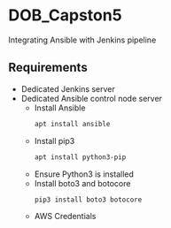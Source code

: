 # DOB_Capston5
Integrating Ansible with Jenkins pipeline

## Requirements
- Dedicated Jenkins server
- Dedicated Ansible control node server
  - Install Ansible
    ```Bash
    apt install ansible
    ```
  - Install pip3
    ```Bash
    apt install python3-pip
    ```
  - Ensure Python3 is installed
  - Install boto3 and botocore
    ```Bash
    pip3 install boto3 botocore
    ```
  - AWS Credentials
